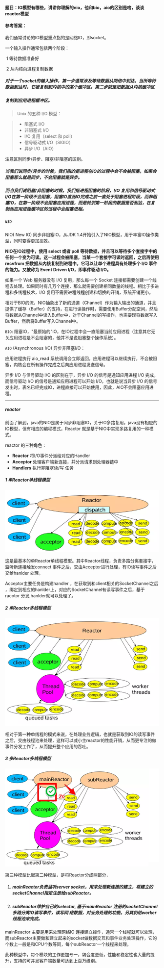 #### 题目：IO模型有哪些，讲讲你理解的nio，他和bio，aio的区别是啥，谈谈reactor模型

#### 参考答案：

我们通常讨论的IO模型重点指的是网络IO，即socket。

一个输入操作通常包括两个阶段：

​	1 等待数据准备好

​	2 从内核向进程复制数据

##### 对于一个socket的输入操作，第一步通常涉及等待数据从网络中到达，当所等待数据到达时，它被复制到内核中的某个缓冲区。第二步就是把数据从内核缓冲区

##### 复制到应用进程缓冲区。

> Unix 的五种 I/O 模型：

> - 阻塞式 I/O
> - 非阻塞式 I/O
> - I/O 复用（select 和 poll）
> - 信号驱动式 I/O（SIGIO）
> - 异步 I/O（AIO）



注意区别同步/异步、阻塞/非阻塞的区别。

##### 当我们说同步/异步的时候，我们指的是进程在IO的过程中会不会被阻塞，如果会阻塞那么就是同步，不会阻塞就是异步。

##### 而当我们说阻塞/非阻塞的时候，我们指进程阻塞的阶段，I/O 复用和信号驱动式 I/O在第一阶段不会阻塞，阻塞IO直到IO完成之前一直处于阻塞进程阶段，而非阻塞IO，在第一阶段不会阻塞应用进程，而是轮训第一阶段的数据是否到达，在复制到应用进程缓冲区的过程中会阻塞进程。

##### `NIO`

NIO( New IO) 同步非阻塞IO，从JDK 1.4开始引入了NIO模型，用于丰富IO操作类型，同时变得更加高效。

**NIO在IO过程中，使用 select 或者 poll 等待数据，并且可以等待多个套接字中的任何一个变为可读。这一过程会被阻塞，当某一个套接字可读时返回，之后再使用 recvfrom 把数据从内核复制到进程中。它可以让单个进程具有处理多个 I/O 事件的能力。又被称为 Event Driven I/O，即事件驱动 I/O。**

如果一个 Web 服务器没有 I/O 复用，那么每一个 Socket 连接都需要创建一个线程去处理。如果同时有几万个连接，那么就需要创建相同数量的线程。相比于多进程和多线程技术，I/O 复用不需要进程线程创建和切换的开销，系统开销更小。

相对于BIO的流，NIO抽象出了新的通道（Channel）作为输入输出的通道，并且提供了缓存（Buffer）的支持，在进行读操作时，需要使用Buffer分配空间，然后将数据从Channel中读入Buffer中，对于Channel的写操作，也需要现将数据写入Buffer，然后将Buffer写入Channel中。

`BIO`:  阻塞IO，"最原始的"IO，在IO过程中会一直阻塞当前应用进程（注意其它无关应用进程是不会阻塞的，他并不是说阻塞整个操作系统）。

`AIO` (Asynchronous I/O) 异步非阻塞I/O：

应用进程执行 aio_read 系统调用会立即返回，应用进程可以继续执行，不会被阻塞，内核会在所有操作完成之后向应用进程发送信号。

异步 I/O 与信号驱动 I/O 的区别在于，异步 I/O 的信号是通知应用进程 I/O 完成，而信号驱动 I/O 的信号是通知应用进程可以开始 I/O，也就是说当异步 I/O 的信号发出时，表名已经完成IO，进程直接可以开始使用，因此，AIO不会阻塞应用进程。

------

##### reactor

前面了解到，java的NIO是属于同步非阻塞IO，关于IO多路复用，java没有相应的IO模型，但有相应的编程模式，Reactor 就是基于NIO中实现多路复用的一种模式。

reactor 的三种角色：

- **Reactor** 将I/O事件分派给对应的Handler
- **Acceptor** 处理客户端新连接，并分派请求到处理器链中
- **Handlers** 执行非阻塞读/写 任务

##### 1 单Reactor单线程模型

![](../images/image-20210308165404.png)

这是最基本的单Reactor单线程模型。其中Reactor线程，负责多路分离套接字，监听新连接触发connect 事件之后，交由Acceptor进行处理，有IO读写事件之后交给hanlder 处理。

Acceptor主要任务是构建handler ，在获取到和client相关的SocketChannel之后 ，绑定到相应的hanlder上，对应的SocketChannel有读写事件之后，基于racotor 分发,hanlder就可以处理了。

##### 2 单Reactor多线程模型

![](../images/image-20210308170213.png)

相对于第一种单线程的模式来说，在处理业务逻辑，也就是获取到IO的读写事件之后，交由线程池来处理，这样可以减小主reactor的性能开销，从而更专注的做事件分发工作了，从而提升整个应用的吞吐。

##### 3 多Reactor多线程模型

![](../images/image-20210308170505.png)

第三种模型比起第二种模型，是将Reactor分成两部分，

1. ##### mainReactor负责监听server socket，用来处理新连接的建立，将建立的socketChannel指定注册给subReactor。

2. ##### subReactor维护自己的selector, 基于mainReactor 注册的socketChannel多路分离IO读写事件，读写网 络数据，对业务处理的功能，另其扔给worker线程池来完成。

mainReactor 主要是用来处理网络IO 连接建立操作，通常一个线程就可以处理，而subReactor主要做和建立起来的socket做数据交互和事件业务处理操作，它的个数上一般是和CPU个数等同，每个subReactor一个线程来处理。

此种模型中，每个模块的工作更加专一，耦合度更低，性能和稳定性也大量的提升，支持的可并发客户端数量可达到上百万级别。



